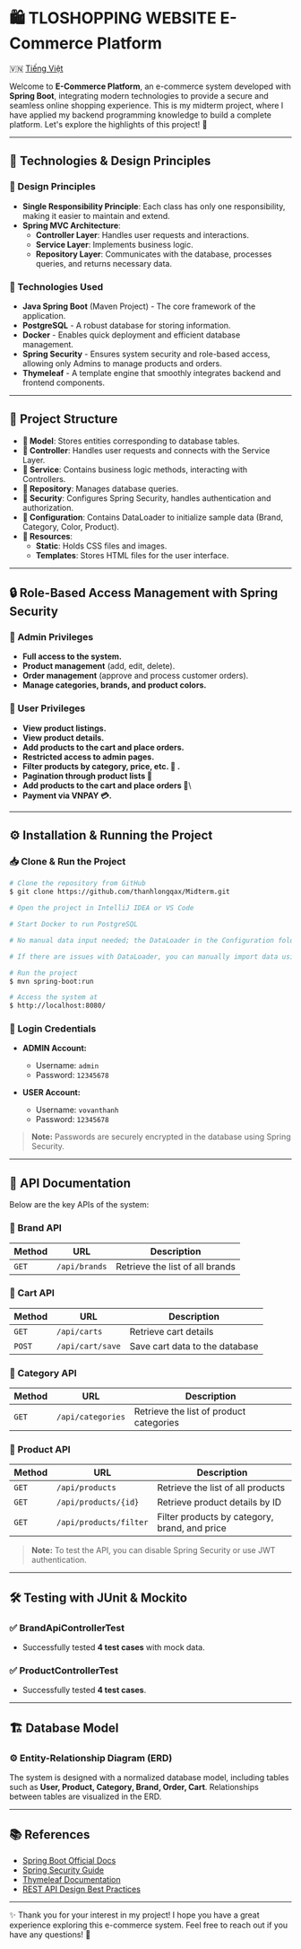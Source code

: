 # 🛍️ TLOSHOPPING WEBSITE E-Commerce Platform

🇻🇳 [Tiếng Việt](README_vi.md)

Welcome to **E-Commerce Platform**, an e-commerce system developed with **Spring Boot**, integrating modern technologies to provide a secure and seamless online shopping experience. This is my midterm project, where I have applied my backend programming knowledge to build a complete platform. Let's explore the highlights of this project! 🚀

---

## 🌟 Technologies & Design Principles

### 📌 Design Principles
- **Single Responsibility Principle**: Each class has only one responsibility, making it easier to maintain and extend.
- **Spring MVC Architecture**:
  - **Controller Layer**: Handles user requests and interactions.
  - **Service Layer**: Implements business logic.
  - **Repository Layer**: Communicates with the database, processes queries, and returns necessary data.

### 🔧 Technologies Used
- **Java Spring Boot** (Maven Project) - The core framework of the application.
- **PostgreSQL** - A robust database for storing information.
- **Docker** - Enables quick deployment and efficient database management.
- **Spring Security** - Ensures system security and role-based access, allowing only Admins to manage products and orders.
- **Thymeleaf** - A template engine that smoothly integrates backend and frontend components.

---

## 📂 Project Structure

- **📁 Model**: Stores entities corresponding to database tables.
- **📁 Controller**: Handles user requests and connects with the Service Layer.
- **📁 Service**: Contains business logic methods, interacting with Controllers.
- **📁 Repository**: Manages database queries.
- **📁 Security**: Configures Spring Security, handles authentication and authorization.
- **📁 Configuration**: Contains DataLoader to initialize sample data (Brand, Category, Color, Product).
- **📁 Resources**:
  - **Static**: Holds CSS files and images.
  - **Templates**: Stores HTML files for the user interface.

---

## 🔒 Role-Based Access Management with Spring Security

### 🎩 Admin Privileges
- **Full access to the system.**
- **Product management** (add, edit, delete).
- **Order management** (approve and process customer orders).
- **Manage categories, brands, and product colors.**

### 👤 User Privileges
- **View product listings.**
- **View product details.**
- **Add products to the cart and place orders.**
- **Restricted access to admin pages.**
- **Filter products by category, price, etc. 🧰  .**
- **Pagination through product lists 📄**
- **Add products to the cart and place orders 🛒**\
- **Payment via VNPAY 💳.**
---

## ⚙️ Installation & Running the Project

### 📥 Clone & Run the Project
```bash
# Clone the repository from GitHub
$ git clone https://github.com/thanhlongqax/Midterm.git

# Open the project in IntelliJ IDEA or VS Code

# Start Docker to run PostgreSQL

# No manual data input needed; the DataLoader in the Configuration folder will auto-generate sample data.

# If there are issues with DataLoader, you can manually import data using the provided SQL file.

# Run the project
$ mvn spring-boot:run

# Access the system at
$ http://localhost:8080/
```

### 🔑 Login Credentials
- **ADMIN Account:**
  - Username: `admin`
  - Password: `12345678`

- **USER Account:**
  - Username: `vovanthanh`
  - Password: `12345678`

> **Note:** Passwords are securely encrypted in the database using Spring Security.

---

## 📡 API Documentation

Below are the key APIs of the system:

### 🔹 Brand API
| Method  | URL          | Description |
|---------|------------|------------------|
| `GET`   | `/api/brands` | Retrieve the list of all brands |

### 🔹 Cart API
| Method  | URL            | Description |
|---------|---------------|----------------------|
| `GET`   | `/api/carts`  | Retrieve cart details |
| `POST`  | `/api/cart/save` | Save cart data to the database |

### 🔹 Category API
| Method  | URL             | Description |
|---------|----------------|----------------------------|
| `GET`   | `/api/categories` | Retrieve the list of product categories |

### 🔹 Product API
| Method  | URL                       | Description |
|---------|---------------------------|-----------------------------|
| `GET`   | `/api/products`           | Retrieve the list of all products |
| `GET`   | `/api/products/{id}`      | Retrieve product details by ID |
| `GET`   | `/api/products/filter`    | Filter products by category, brand, and price |

> **Note:** To test the API, you can disable Spring Security or use JWT authentication.

---

## 🛠️ Testing with JUnit & Mockito

### ✅ BrandApiControllerTest
- Successfully tested **4 test cases** with mock data.

### ✅ ProductControllerTest
- Successfully tested **4 test cases**.

---

## 🏗️ Database Model

### ⚙️ Entity-Relationship Diagram (ERD)
The system is designed with a normalized database model, including tables such as **User, Product, Category, Brand, Order, Cart**. Relationships between tables are visualized in the ERD.

---

## 📚 References
- [Spring Boot Official Docs](https://spring.io/)
- [Spring Security Guide](https://docs.spring.io/spring-security/reference/index.html)
- [Thymeleaf Documentation](https://www.thymeleaf.org/documentation.html)
- [REST API Design Best Practices](https://www.tutorialspoint.com/restful/index.htm)

---

✨ Thank you for your interest in my project! I hope you have a great experience exploring this e-commerce system. Feel free to reach out if you have any questions! 🚀


